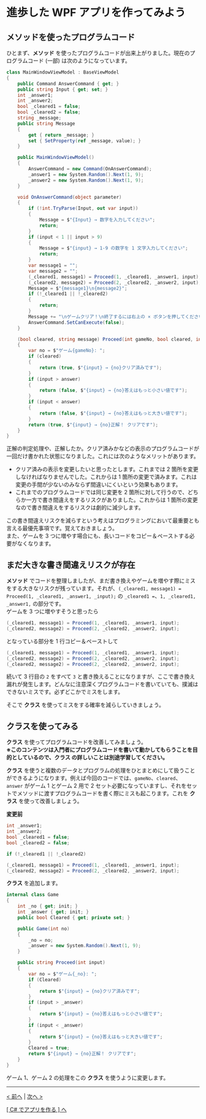 # 進歩した WPF アプリを作ってみよう

## メソッドを使ったプログラムコード

ひとまず、**メソッド** を使ったプログラムコードが出来上がりました。現在のプログラムコード  (一部) は次のようになっています。  

```cs
class MainWindowViewModel : BaseViewModel
{
    public Command AnswerCommand { get; }
    public string Input { get; set; }
    int _answer1;
    int _answer2;
    bool _cleared1 = false;
    bool _cleared2 = false;
    string _message;
    public string Message
    {
        get { return _message; }
        set { SetProperty(ref _message, value); }
    }

    public MainWindowViewModel()
    {
        AnswerCommand = new Command(OnAnswerCommand);
        _answer1 = new System.Random().Next(1, 9);
        _answer2 = new System.Random().Next(1, 9);
    }

    void OnAnswerCommand(object parameter)
    {
        if (!int.TryParse(Input, out var input))
        {
            Message = $"{Input} → 数字を入力してください";
            return;
        }
        if (input < 1 || input > 9)
        {
            Message = $"{input} → 1-9 の数字を 1 文字入力してください";
            return;
        }
        var message1 = "";
        var message2 = "";
        (_cleared1, message1) = Proceed(1, _cleared1, _answer1, input);
        (_cleared2, message2) = Proceed(2, _cleared2, _answer2, input);
        Message = $"{message1}\n{message2}";
        if (!_cleared1 || !_cleared2)
        {
            return;
        }
        Message += "\nゲームクリア！\n終了するには右上の × ボタンを押してください... ";
        AnswerCommand.SetCanExecute(false);
    }

    (bool cleared, string message) Proceed(int gameNo, bool cleared, int answer, int input)
    {
        var no = $"ゲーム{gameNo}: ";
        if (cleared)
        {
            return (true, $"{input} → {no}クリア済みです");
        }
        if (input > answer)
        {
            return (false, $"{input} → {no}答えはもっと小さい値です");
        }
        if (input < answer)
        {
            return (false, $"{input} → {no}答えはもっと大きい値です");
        }
        return (true, $"{input} → {no}正解！ クリアです");
    }
}
```

正解の判定処理や、正解したか。クリア済みかなどの表示のプログラムコードが一回だけ書かれた状態になりました。これには次のようなメリットがあります。  

* クリア済みの表示を変更したいと思ったとします。これまでは 2 箇所を変更しなければなりませんでした。これからは 1 箇所の変更で済みます。これは変更の手間が少ないのみならず間違いにくいという効果もあります。  
* これまでのプログラムコードでは同じ変更を 2 箇所に対して行うので、どちらか一方で書き間違えをするリスクがありました。これからは 1 箇所の変更なので書き間違えをするリスクは劇的に減少します。  

この書き間違えリスクを減らすという考えはプログラミングにおいて最重要とも言える最優先事項です。覚えておきましょう。  
また、ゲームを 3 つに増やす場合にも、長いコードをコピー＆ペーストする必要がなくなります。

## まだ大きな書き間違えリスクが存在

**メソッド** でコードを整理しましたが、まだ書き換えやゲームを増やす際にミスをする大きなリスクが残っています。それが、```(_cleared1, message1) = Proceed(1, _cleared1, _answer1, _input);``` の ```_cleared1 =```、```1, _cleared1, _answer1,``` の部分です。  
ゲームを 3 つに増やすそうと思ったら
```cs
(_cleared1, message1) = Proceed(1, _cleared1, _answer1, input);
(_cleared2, message2) = Proceed(2, _cleared2, _answer2, input);
```
となっている部分を 1 行コピー＆ペーストして
```cs
(_cleared1, message1) = Proceed(1, _cleared1, _answer1, input);
(_cleared2, message2) = Proceed(2, _cleared2, _answer2, input);
(_cleared2, message2) = Proceed(2, _cleared2, _answer2, input);
```
続いて 3 行目の ```2``` をすべて ```3``` と書き換えることになりますが、ここで書き換え漏れが発生します。どんなに注意深くプログラムコードを書いていても、撲滅はできないミスです。必ずどこかでミスをします。  

そこで **クラス** を使ってミスをする確率を減らしていきましょう。

## クラスを使ってみる

**クラス** を使ってプログラムコードを改善してみましょう。  
**※このコンテンツは入門者にプログラムコードを書いて動かしてもらうことを目的としているので、クラス の詳しいことは別途学習してください。**  

**クラス** を使うと複数のデータとプログラムの処理をひとまとめにして扱うことができるようになります。例えば今回のコードでは、```gameNo```、```cleared```、``` answer``` がゲーム 1 とゲーム 2 用で 2 セット必要になっていますし、それをセットでメソッドに渡すプログラムコードを書く際にミスも起こります。これを **クラス** を使って改善しましょう。

**変更前**
```cs
int _answer1;
int _answer2;
bool _cleared1 = false;
bool _cleared2 = false;
```
```cs
if (!_cleared1 || !_cleared2)
```
```cs
(_cleared1, message1) = Proceed(1, _cleared1, _answer1, input);
(_cleared2, message2) = Proceed(2, _cleared2, _answer2, input);
```

**クラス** を追加します。
```cs
internal class Game
{
    int _no { get; init; }
    int _answer { get; init; }
    public bool Cleared { get; private set; }

    public Game(int no)
    {
        _no = no;
        _answer = new System.Random().Next(1, 9);
    }

    public string Proceed(int input)
    {
        var no = $"ゲーム{_no}: ";
        if (Cleared)
        {
            return $"{input} → {no}クリア済みです";
        }
        if (input > _answer)
        {
            return $"{input} → {no}答えはもっと小さい値です";
        }
        if (input < _answer)
        {
            return $"{input} → {no}答えはもっと大きい値です";
        }
        Cleared = true;
        return $"{input} → {no}正解！ クリアです";
    }
}
```

ゲーム 1、ゲーム 2 の処理をこの **クラス** を使うように変更します。

<hr />

[< 前へ](./textbook_advanced04.md) | [次へ >](./textbook_advanced06.md)  

[[ C# でアプリを作る ] へ](../../textbook/practice.md)